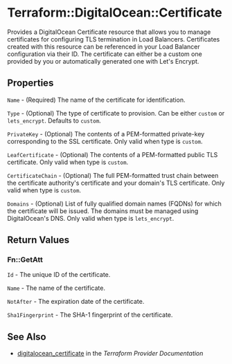# Terraform::DigitalOcean::Certificate

Provides a DigitalOcean Certificate resource that allows you to manage
certificates for configuring TLS termination in Load Balancers.
Certificates created with this resource can be referenced in your
Load Balancer configuration via their ID. The certificate can either
be a custom one provided by you or automatically generated one with
Let's Encrypt.

## Properties

`Name` - (Required) The name of the certificate for identification.

`Type` - (Optional) The type of certificate to provision. Can be either
`custom` or `lets_encrypt`. Defaults to `custom`.

`PrivateKey` - (Optional) The contents of a PEM-formatted private-key
corresponding to the SSL certificate. Only valid when type is `custom`.

`LeafCertificate` - (Optional) The contents of a PEM-formatted public
TLS certificate. Only valid when type is `custom`.

`CertificateChain` - (Optional) The full PEM-formatted trust chain
between the certificate authority's certificate and your domain's TLS
certificate. Only valid when type is `custom`.

`Domains` - (Optional) List of fully qualified domain names (FQDNs) for
which the certificate will be issued. The domains must be managed using
DigitalOcean's DNS. Only valid when type is `lets_encrypt`.


## Return Values

### Fn::GetAtt

`Id` - The unique ID of the certificate.

`Name` - The name of the certificate.

`NotAfter` - The expiration date of the certificate.

`Sha1Fingerprint` - The SHA-1 fingerprint of the certificate.

## See Also

* [digitalocean_certificate](https://www.terraform.io/docs/providers/digitalocean/r/certificate.html) in the _Terraform Provider Documentation_